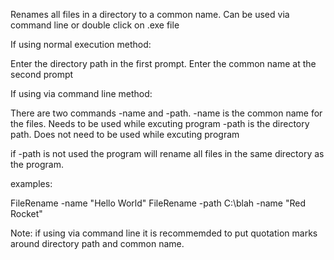 Renames all files in a directory to a common name. Can be used via command line or double click on .exe file

If using normal execution method:

Enter the directory path in the first prompt. Enter the common name at the second prompt

If using via command line method:

There are two commands -name and -path.
-name is the common name for the files. Needs to be used while excuting program
-path is the directory path. Does not need to be used while excuting program

if -path is not used the program will rename all files in the same directory as the program.

examples:

FileRename -name "Hello World"
FileRename -path C:\blah -name "Red Rocket"

Note: if using via command line it is recommemded to put quotation marks around directory path and common name.
